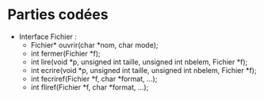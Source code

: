 # Parties codées
* Interface Fichier :
  * Fichier* ouvrir(char *nom, char mode);
  * int fermer(Fichier *f);
  * int lire(void *p, unsigned int taille, unsigned int nbelem, Fichier *f);
  * int ecrire(void *p, unsigned int taille, unsigned int nbelem, Fichier *f);
  * int fecriref(Fichier *f, char *format, ...);
  * int fliref(Fichier *f, char *format, ...);
